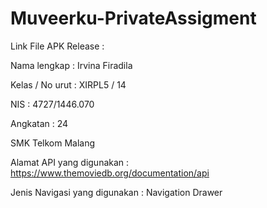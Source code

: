 # Muveerku-PrivateAssigment


Link File APK Release :


Nama lengkap      : Irvina Firadila

Kelas / No urut   : XIRPL5 / 14

NIS               : 4727/1446.070

Angkatan          : 24

SMK Telkom Malang 


Alamat API yang digunakan : https://www.themoviedb.org/documentation/api

Jenis Navigasi yang digunakan : Navigation Drawer

